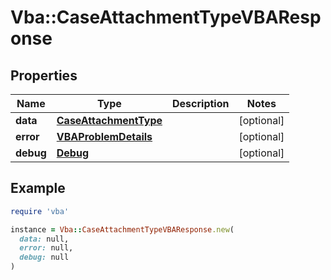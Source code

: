 # Vba::CaseAttachmentTypeVBAResponse

## Properties

| Name | Type | Description | Notes |
| ---- | ---- | ----------- | ----- |
| **data** | [**CaseAttachmentType**](CaseAttachmentType.md) |  | [optional] |
| **error** | [**VBAProblemDetails**](VBAProblemDetails.md) |  | [optional] |
| **debug** | [**Debug**](Debug.md) |  | [optional] |

## Example

```ruby
require 'vba'

instance = Vba::CaseAttachmentTypeVBAResponse.new(
  data: null,
  error: null,
  debug: null
)
```


